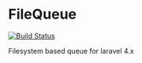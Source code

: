 FileQueue
=========

[![Build Status](https://travis-ci.org/mcpruitt/FileQueue.png?branch=master)](https://travis-ci.org/mcpruitt/FileQueue)

Filesystem based queue for laravel 4.x
